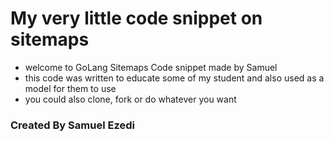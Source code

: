 # My very little code snippet on sitemaps

* welcome to GoLang Sitemaps Code snippet made by Samuel
* this code was written to educate some of my student and also used as a model for them to use
* you could also clone, fork or do whatever you want

### Created By Samuel Ezedi